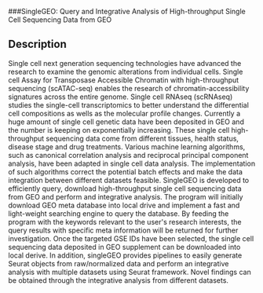 ###SingleGEO: Query and Integrative Analysis of High-throughput Single Cell Sequencing Data from GEO

## Description
Single cell next generation sequencing technologies have advanced the research to examine the genomic alterations from individual cells. Single cell Assay for Transposase Accessible Chromatin with high-throughput sequencing (scATAC-seq) enables the research of chromatin-accessibility signatures across the entire genome. Single cell RNAseq (scRNAseq) studies the single-cell transcriptomics to better understand the differential cell compositions as wells as the molecular profile changes. Currently a huge amount of single cell genetic data have been deposited in GEO and the number is keeping on exponentially increasing. These single cell high-throughput sequencing data come from different tissues, health status, disease stage and drug treatments. Various machine learning algorithms, such as canonical correlation analysis and reciprocal principal component analysis, have been adapted in single cell data analysis. The implementation of such algorithms correct the potential batch effects and make the data integration between different datasets feasible. SingleGEO is developed to efficiently query, download high-throughput single cell sequencing data from GEO and perform and integrative analysis. The program will initially download GEO meta database into local drive and implement a fast and light-weight searching engine to query the database. By feeding the program with the keywords relevant to the user's research interests, the query results with specific meta information will be returned for further investigation. Once the targeted GSE IDs have been selected, the single cell sequencing data deposited in GEO supplement can be downloaded into local derive. In addition, singleGEO provides pipelines to easily generate Seurat objects from raw/normalized data and perform an integrative analysis with multiple datasets using Seurat framework. Novel findings can be obtained through the integrative analysis from different datasets. 

